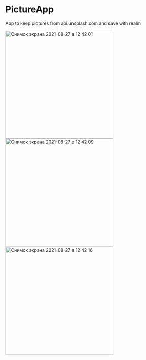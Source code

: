# PictureApp
App to keep pictures from api.unsplash.com and save with realm

<img width="340" alt="Снимок экрана 2021-08-27 в 12 42 01" src="https://user-images.githubusercontent.com/84586624/131107672-3c544ce8-1944-42a4-8de2-80ec71ff405f.png">
<img width="340" alt="Снимок экрана 2021-08-27 в 12 42 09" src="https://user-images.githubusercontent.com/84586624/131107684-0ddfd80e-e3b3-4bec-a13c-e63faf2da38c.png">
<img width="340" alt="Снимок экрана 2021-08-27 в 12 42 16" src="https://user-images.githubusercontent.com/84586624/131107696-88a0c2ce-12d0-49ef-8e91-392deefda355.png">


